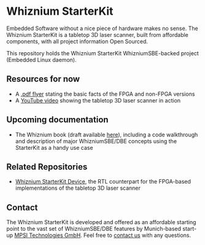 # Whiznium StarterKit

Embedded Software without a nice piece of hardware makes no sense. The Whiznium StarterKit is a tabletop 3D laser scanner, built from affordable components, with all project information Open Sourced.

This repository holds the Whiznium StarterKit WhizniumSBE-backed project (Embedded Linux daemon).

## Resources for now

- A [.pdf flyer](https://mpsitech-public.s3.eu-central-1.amazonaws.com/starterkit.pdf) stating the basic facts of the FPGA and non-FPGA versions 
- A [YouTube video](https://youtu.be/4ciw7BDYv2Q) showing the tabletop 3D laser scanner in action

## Upcoming documentation

- The Whiznium book (draft available [here](https://mpsitech-public.s3.eu-central-1.amazonaws.com/book.pdf)), including a code walkthrough and description of major WhizniumSBE/DBE concepts using the StarterKit as a handy use case

## Related Repositories

- [Whiznium StarterKit Device](https://github.com/mpsitech/wskd-Whiznium-StarterKit-Device), the RTL counterpart for the FPGA-based implementations of the tabletop 3D laser scanner

## Contact

The Whiznium StarterKit is developed and offered as an affordable starting point to the vast set of WhizniumSBE/DBE features by Munich-based start-up [MPSI Technologies GmbH](https://www.mpsitech.com). Feel free to [contact us](mailto:contact@mpsitech.com) with any questions.
